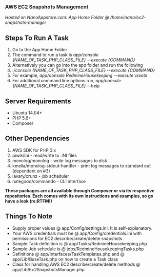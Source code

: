 ### AWS EC2 Snapshots Management

*Hosted on NanoAppstore.com: App Home Folder @ /home/nano/ec2-snapshots-manager*

## Steps To Run A Task
1. Go to the App Home Folder
2. The command to run a task is *app/console {NAME_OF_TASK_PHP_CLASS_FILE} --execute {COMMAND}*
3. Alternatively you can go into the app folder and run the following
4. *./console {NAME_OF_TASK_PHP_CLASS_FILE} --execute {COMMAND}*
5. For example, *app/console RedmineHousekeeping --execute create*
6. For additional command line options run, *app/console {NAME_OF_TASK_PHP_CLASS_FILE} --help*

## Server Requirements
* Ubuntu 14.04+
* PHP 5.6+
* Composer

## Other Dependencies
1. AWS SDK for PHP 3.x
2. piwik/ini - read/write to .INI files
3. monolog/monolog - write log messages to disk
4. kmelia/monolog-stdout-handler - print log messages to standard out (dependent on #3)
5. lavary/crunz - job scheduler
6. nategood/commando - CLI interface

**These packages are all available through Composer or via its respective repositories. Each comes with its own instructions and examples, so go have a look (re:RTFM!)**

## Things To Note
* Supply proper values @ app/Config/settings.ini. It is self-explanatory.
* Your AWS credentials must be @ app/Config/credentials.ini with permissions for EC2 describe/create/delete snapshots
* Sample Task definition is @ app/Tasks/RedmineHousekeeping.php
* Sample Job schedule is @ jobs/RedmineHousekeepingTasks.php
* Definitions @ app/Interfaces/TaskTemplates.php and @ app/Lib/BaseTask.php on how to create a Task class
* Class for handling AWS EC2 describe/create/delete methods @ app/Lib/Ec2SnapshotsManager.php